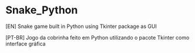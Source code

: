 # Snake_Python
[EN] Snake game built in Python using Tkinter package as GUI

[PT-BR] Jogo da cobrinha feito em Python utilizando o pacote Tkinter como interface gráfica
